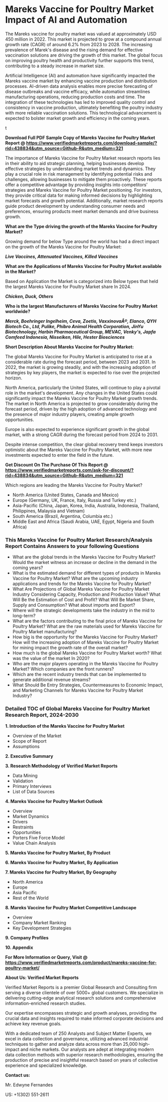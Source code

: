 <meta name="title" content="Global Mareks Vaccine for Poultry Market Impact of AI and Automation"><meta name="description" content="The Mareks vaccine for poultry market was valued at approximately USD 450 million in 2022. This market is projected to grow at a compound annual growth rate (CAGR) of "><meta name="title" content="Mareks Vaccine for Poultry Market Size, Share, Scope, Trends, Growth, Opportunities, Analysis, Forecast"><h1>Mareks Vaccine for Poultry Market Impact of AI and Automation</h1><p>The Mareks vaccine for poultry market was valued at approximately USD 450 million in 2022. This market is projected to grow at a compound annual growth rate (CAGR) of around 6.2% from 2023 to 2028. The increasing prevalence of Marek's disease and the rising demand for effective vaccination solutions are driving the growth of this market. The global focus on improving poultry health and productivity further supports this trend, contributing to a steady increase in market size.</p><p>Artificial Intelligence (AI) and automation have significantly impacted the Mareks vaccine market by enhancing vaccine production and distribution processes. AI-driven data analysis enables more precise forecasting of disease outbreaks and vaccine efficacy, while automation streamlines manufacturing operations, reducing production costs and time. The integration of these technologies has led to improved quality control and consistency in vaccine production, ultimately benefiting the poultry industry with more reliable vaccination solutions. This technological advancement is expected to bolster market growth and efficiency in the coming years.</p>t</p><p id="" class=""><strong>Download Full PDF Sample Copy of Mareks Vaccine for Poultry Market Report @ <a href="https://www.verifiedmarketreports.com/download-sample/?rid=438834&utm_source=Github-R&utm_medium=321" target="_blank">https://www.verifiedmarketreports.com/download-sample/?rid=438834&utm_source=Github-R&utm_medium=321</a></strong></p><p>The importance of&nbsp;Mareks Vaccine for Poultry Market research reports lies in their ability to aid strategic planning, helping businesses develop effective strategies by understanding market trends and dynamics. They play a crucial role in risk management by identifying potential risks and challenges, allowing businesses to mitigate them proactively. These reports offer a competitive advantage by providing insights into competitors' strategies and Mareks Vaccine for Poultry Market positioning. For investors, they provide critical data for making informed decisions by highlighting market forecasts and growth potential. Additionally, market research reports guide product development by understanding consumer needs and preferences, ensuring products meet market demands and drive business growth.</p><p><strong>What are the&nbsp;Type driving the growth of the Mareks Vaccine for Poultry Market?</strong></p><p id="" class="">Growing demand for below Type around the world has had a direct impact on the growth of the Mareks Vaccine for Poultry Market:</p><em><strong>Live Vaccines, Attenuated Vaccines, Killed Vaccines</strong></em></p><strong>What are the&nbsp;Applications&nbsp;of Mareks Vaccine for Poultry Market available in the Market?</strong></p><p id="" class="">Based on Application the Market is categorized into Below types that held the largest Mareks Vaccine for Poultry Market share In 2024.</p><em><strong>Chicken, Duck, Others</strong></em></p><strong>Who is the largest Manufacturers of Mareks Vaccine for Poultry Market worldwide?</strong></p><p><em><strong>Merck, Boehringer Ingelheim, Ceva, Zoetis, VaxxinovaÂ®, Elanco, QYH Biotech Co., Ltd, Pulike, Phibro Animal Health Corporation, JinYu Biotechnology, Harbin Pharmaceutical Group, MEVAC, Venky's, Japfa Comfeed Indonesia, Nisseiken, Hile, Hester Biosciences</strong></em></p><p id="" class=""><strong>Short Description About Mareks Vaccine for Poultry Market:</strong></p><p>The global Mareks Vaccine for Poultry Market is anticipated to rise at a considerable rate during the forecast period, between 2023 and 2031. In 2022, the market is growing steadily, and with the increasing adoption of strategies by key players, the market is expected to rise over the projected horizon.</p><p>North America, particularly the United States, will continue to play a pivotal role in the market's development. Any changes in the United States could significantly impact the Mareks Vaccine for Poultry Market growth trends. The market in North America is projected to grow considerably during the forecast period, driven by the high adoption of advanced technology and the presence of major industry players, creating ample growth opportunities.</p><p>Europe is also expected to experience significant growth in the global market, with a strong CAGR during the forecast period from 2024 to 2031.</p><p>Despite intense competition, the clear global recovery trend keeps investors optimistic about the Mareks Vaccine for Poultry Market, with more new investments expected to enter the field in the future.</p><p id="" class=""><strong>Get Discount On The Purchase Of This Report @ <a href="https://www.verifiedmarketreports.com/ask-for-discount/?rid=438834&utm_source=Github-R&utm_medium=321" target="_blank">https://www.verifiedmarketreports.com/ask-for-discount/?rid=438834&utm_source=Github-R&utm_medium=321</a></strong></p>Which regions are leading the Mareks Vaccine for Poultry Market?</p><ul><li>North America (United States, Canada and Mexico)</li><li>Europe (Germany, UK, France, Italy, Russia and Turkey etc.)</li><li>Asia-Pacific (China, Japan, Korea, India, Australia, Indonesia, Thailand, Philippines, Malaysia and Vietnam)</li><li>South America (Brazil, Argentina, Columbia etc.)</li><li>Middle East and Africa (Saudi Arabia, UAE, Egypt, Nigeria and South Africa)</li></ul><h3 id="" class="">This Mareks Vaccine for Poultry Market Research/Analysis Report Contains Answers to your following Questions</h3><ul><li>What are the global trends in the Mareks Vaccine for Poultry Market? Would the market witness an increase or decline in the demand in the coming years?</li><li>What is the estimated demand for different types of products in Mareks Vaccine for Poultry Market? What are the upcoming industry applications and trends for the Mareks Vaccine for Poultry Market?</li><li>What Are Projections of Global Mareks Vaccine for Poultry Market Industry Considering Capacity, Production and Production Value? What Will Be the Estimation of Cost and Profit? What Will Be Market Share, Supply and Consumption? What about imports and Export?</li><li>Where will the strategic developments take the industry in the mid to long-term?</li><li>What are the factors contributing to the final price of Mareks Vaccine for Poultry Market? What are the raw materials used for Mareks Vaccine for Poultry Market manufacturing?</li><li>How big is the opportunity for the Mareks Vaccine for Poultry Market? How will the increasing adoption of Mareks Vaccine for Poultry Market for mining impact the growth rate of the overall market?</li><li>How much is the global Mareks Vaccine for Poultry Market worth? What was the value of the market In 2020?</li><li>Who are the major players operating in the Mareks Vaccine for Poultry Market? Which companies are the front runners?</li><li>Which are the recent industry trends that can be implemented to generate additional revenue streams?</li><li>What Should Be Entry Strategies, Countermeasures to Economic Impact, and Marketing Channels for Mareks Vaccine for Poultry Market Industry?</li></ul><h3 id="" class="">Detailed TOC of Global Mareks Vaccine for Poultry Market Research Report, 2024-2030</h3><p id="" class=""><strong>1. Introduction of the Mareks Vaccine for Poultry Market</strong></p><ul><li>Overview of the Market</li><li>Scope of Report</li><li>Assumptions</li></ul><p id="" class=""><strong>2. Executive Summary</strong></p><p id="" class=""><strong>3. Research Methodology of Verified Market Reports</strong></p><ul><li>Data Mining</li><li>Validation</li><li>Primary Interviews</li><li>List of Data Sources</li></ul><p id="" class=""><strong>4. Mareks Vaccine for Poultry Market Outlook</strong></p><ul><li>Overview</li><li>Market Dynamics</li><li>Drivers</li><li>Restraints</li><li>Opportunities</li><li>Porters Five Force Model</li><li>Value Chain Analysis</li></ul><p id="" class=""><strong>5. Mareks Vaccine for Poultry Market, By Product</strong></p><p id="" class=""><strong>6. Mareks Vaccine for Poultry Market, By Application</strong></p><p id="" class=""><strong>7. Mareks Vaccine for Poultry Market, By Geography</strong></p><ul><li>North America</li><li>Europe</li><li>Asia Pacific</li><li>Rest of the World</li></ul><p id="" class=""><strong>8. Mareks Vaccine for Poultry Market Competitive Landscape</strong></p><ul><li>Overview</li><li>Company Market Ranking</li><li>Key Development Strategies</li></ul><p id="" class=""><strong>9. Company Profiles</strong></p><p id="" class=""><strong>10. Appendix</strong></p><p id="" class=""><strong>For More Information or Query, Visit @ <a href="https://www.verifiedmarketreports.com/product/mareks-vaccine-for-poultry-market/" target="_blank">https://www.verifiedmarketreports.com/product/mareks-vaccine-for-poultry-market/</a></strong></p><p id="" class=""><strong>About Us: Verified Market Reports</strong></p><p id="" class="">Verified Market Reports is a premier Global Research and Consulting firm serving a diverse clientele of over 5000+ global customers. We specialize in delivering cutting-edge analytical research solutions and comprehensive information-enriched research studies.</p><p id="" class="">Our expertise encompasses strategic and growth analyses, providing the crucial data and insights required to make informed corporate decisions and achieve key revenue goals.</p><p id="" class="">With a dedicated team of 250 Analysts and Subject Matter Experts, we excel in data collection and governance, utilizing advanced industrial techniques to gather and analyze data across more than 25,000 high-impact and niche markets. Our analysts are adept at integrating modern data collection methods with superior research methodologies, ensuring the production of precise and insightful research based on years of collective experience and specialized knowledge.</p><p id="" class=""><strong>Contact us:</strong></p><p id="" class="">Mr. Edwyne Fernandes</p><p id="" class="">US: +1(302) 551-2611</p>